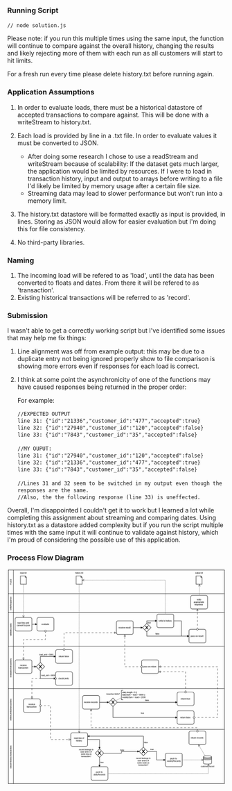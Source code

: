 ### Running Script

```
// node solution.js
```

Please note: if you run this multiple times using the same input, the function will continue to compare against the overall history, changing the results and likely rejecting more of them with each run as all customers will start to hit limits.

For a fresh run every time please delete history.txt before running again.

### Application Assumptions

1.  In order to evaluate loads, there must be a historical datastore of accepted transactions to compare against. This will be done with a writeStream to history.txt.

2.  Each load is provided by line in a .txt file. In order to evaluate values it must be converted to JSON.

    - After doing some research I chose to use a readStream and writeStream because of scalability: If the dataset gets much larger, the application would be limited by resources. If I were to load in transaction history, input and output to arrays before writing to a file I'd likely be limited by memory usage after a certain file size.
    - Streaming data may lead to slower performance but won't run into a memory limit.

3.  The history.txt datastore will be formatted exactly as input is provided, in lines. Storing as JSON would allow for easier evaluation but I'm doing this for file consistency.

4.  No third-party libraries.

### Naming

1. The incoming load will be refered to as 'load', until the data has been converted to floats and dates. From there it will be refered to as 'transaction'.
2. Existing historical transactions will be referred to as 'record'.

### Submission

I wasn't able to get a correctly working script but I've identified some issues that may help me fix things:

1. Line alignment was off from example output: this may be due to a duplicate entry not being ignored properly show to file comparison is showing more errors even if responses for each load is correct.

2. I think at some point the asynchronicity of one of the functions may have caused responses being returned in the proper order:

   For example:

   ```
   //EXPECTED OUTPUT
   line 31: {"id":"21336","customer_id":"477","accepted":true}
   line 32: {"id":"27940","customer_id":"120","accepted":false}
   line 33: {"id":"7843","customer_id":"35","accepted":false}

   //MY OUPUT:
   line 31: {"id":"27940","customer_id":"120","accepted":false}
   line 32: {"id":"21336","customer_id":"477","accepted":true}
   line 33: {"id":"7843","customer_id":"35","accepted":false}

   //Lines 31 and 32 seem to be switched in my output even though the responses are the same.
   //Also, the the following response (line 33) is uneffected.

   ```

Overall, I'm disappointed I couldn't get it to work but I learned a lot while completing this assignment about streaming and comparing dates. Using history.txt as a datastore added complexity but if you run the script multiple times with the same input it will continue to validate against history, which I'm proud of considering the possible use of this application.

### Process Flow Diagram

![processMap](/processFlow.png)
